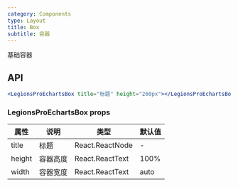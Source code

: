 ```yaml
---
category: Components
type: Layout
title: Box
subtitle: 容器
---
```


基础容器

## API

```jsx
<LegionsProEchartsBox title="标题" height="260px"></LegionsProEchartsBox>
```

### LegionsProEchartsBox props

| 属性 | 说明 | 类型 | 默认值 |
| --- | --- | --- | --- |
| title | 标题 | React.ReactNode | - |
| height | 容器高度 |  React.ReactText | 100% |
| width | 容器宽度 |  React.ReactText | auto |
